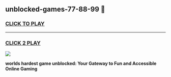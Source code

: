 
## unblocked-games-77-88-99 👋
<h3>
<a href="https://premium.freeplayer.one?title=unblocked-games-77-88-99&ref=14F">CLICK TO PLAY</a></h3>
<hr>

<h3>
<a href="https://premium.freeplayer.one?title=unblocked-games-77-88-99&ref=14F">CLICK 2 PLAY</a>
  
</h3>

<a href="https://premium.freeplayer.one?title=unblocked-games-77-88-99&ref=12F/"><img src="https://clearcache.store/games.png"></a>


**worlds hardest game unblocked: Your Gateway to Fun and Accessible Online Gaming**

